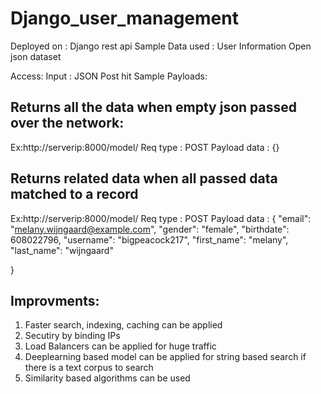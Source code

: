 # Django_user_management

Deployed on : Django rest api
Sample Data used : User Information Open json dataset

Access:
Input : JSON Post hit 
Sample Payloads:

## Returns all the data when empty json passed over the network:


Ex:http://serverip:8000/model/
Req type : POST
Payload data : {}

## Returns related data when all passed data matched to a record


Ex:http://serverip:8000/model/
Req type : POST
Payload data : {
    "email": "melany.wijngaard@example.com",
    "gender": "female",
    "birthdate": 608022796,
   "username": "bigpeacock217",
    "first_name": "melany",
    "last_name": "wijngaard"

  }

## Improvments:

1. Faster search, indexing, caching can be applied
2. Secutiry by binding IPs
3. Load Balancers can be applied for huge traffic
4. Deeplearning based model can be applied for string based search if there is a text corpus to search
5. Similarity based algorithms can be used
